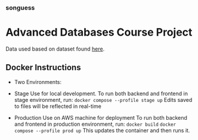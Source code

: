 ### songuess

# Advanced Databases Course Project

Data used based on dataset found [here]([url](https://www.kaggle.com/datasets/rodolfofigueroa/spotify-12m-songs)).


## Docker Instructions

- Two Environments:
+ Stage
    Use for local development.
    To run both backend and frontend in stage environment, run:
    `docker compose --profile stage up`
    Edits saved to files will be reflected in real-time

+ Production
    Use on AWS machine for deployment
    To run both backend and frontend in production environment, run:
    `docker build`
    `docker compose --profile prod up`
    This updates the container and then runs it.


    
